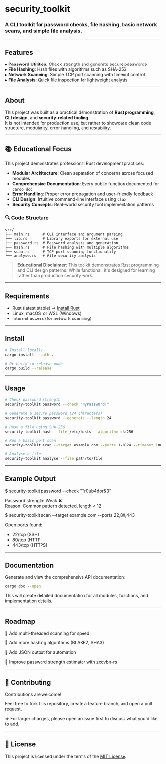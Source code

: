 # security_toolkit

### A CLI toolkit for password checks, file hashing, basic network scans, and simple file analysis.

---

## Features
▸ **Password Utilities**: Check strength and generate secure passwords  
▸ **File Hashing**: Hash files with algorithms such as SHA-256  
▸ **Network Scanning**: Simple TCP port scanning with timeout control  
▸ **File Analysis**: Quick file inspection for lightweight analysis

---

## About
This project was built as a practical demonstration of **Rust programming**, **CLI design**, and **security-related tooling**.  
It is not intended for production use, but rather to showcase clean code structure, modularity, error handling, and testability.

---

## 📚 Educational Focus

This project demonstrates professional Rust development practices:
- **Modular Architecture**: Clean separation of concerns across focused modules
- **Comprehensive Documentation**: Every public function documented for `cargo doc`
- **Error Handling**: Proper error propagation and user-friendly feedback
- **CLI Design**: Intuitive command-line interface using `clap`
- **Security Concepts**: Real-world security tool implementation patterns

### 🔍 Code Structure
```
src/
├── main.rs      # CLI interface and argument parsing
├── lib.rs       # Library exports for external use
├── password.rs  # Password analysis and generation
├── hash.rs      # File hashing with multiple algorithms  
├── scan.rs      # TCP port scanning functionality
└── analyse.rs   # File security analysis
```

> **Educational Disclaimer**: This toolkit demonstrates Rust programming and CLI design patterns. While functional, it's designed for learning rather than production security work.

---

## Requirements
- Rust (latest stable) → [Install Rust](https://www.rust-lang.org/tools/install)
- Linux, macOS, or WSL (Windows)
- Internet access (for network scanning)

---

## Install
```bash
# Install locally
cargo install --path .

# Or build in release mode
cargo build --release
```

---

## Usage
```bash
# Check password strength
security-toolkit password --check "MyPassw0rd!"

# Generate a secure password (24 characters)
security-toolkit password --generate --length 24

# Hash a file using SHA-256
security-toolkit hash --file /etc/hosts --algorithm sha256

# Run a basic port scan
security-toolkit scan --target example.com --ports 1-1024 --timeout 100

# Analyse a file
security-toolkit analyse --file path/to/file
```

---

## Example Output

$ security-toolkit password --check "Tr0ub4dor&3"

Password strength: Weak ✖  
Reason: Common pattern detected, length < 12

$ security-toolkit scan --target example.com --ports 22,80,443

Open ports found:
- 22/tcp (SSH)
- 80/tcp (HTTP)
- 443/tcp (HTTPS)

---

## Documentation

Generate and view the comprehensive API documentation:

```bash
cargo doc --open
```

This will create detailed documentation for all modules, functions, and implementation details.

---

## Roadmap

🔹 Add multi-threaded scanning for speed

🔹 Add more hashing algorithms (BLAKE2, SHA3)

🔹 Add JSON output for automation

🔹 Improve password strength estimator with zxcvbn-rs

---

## 🤝 Contributing

Contributions are welcome!

Feel free to fork this repository, create a feature branch, and open a pull request.

=> For larger changes, please open an issue first to discuss what you'd like to add.

---

## 📄 License

This project is licensed under the terms of the [MIT License](LICENSE).